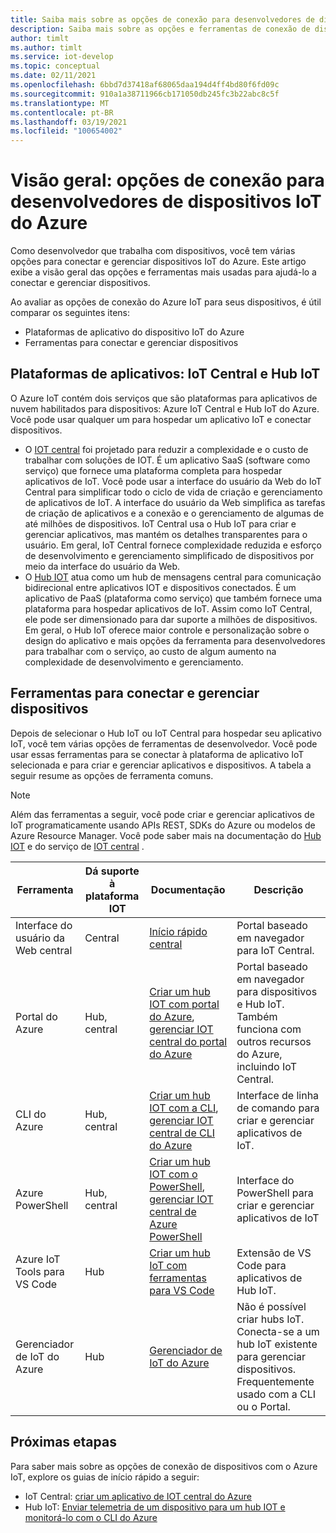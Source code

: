 ```yaml
---
title: Saiba mais sobre as opções de conexão para desenvolvedores de dispositivos IoT do Azure
description: Saiba mais sobre as opções e ferramentas de conexão de dispositivo usadas para desenvolvedores de dispositivos IoT do Azure.
author: timlt
ms.author: timlt
ms.service: iot-develop
ms.topic: conceptual
ms.date: 02/11/2021
ms.openlocfilehash: 6bbd7d37418af68065daa194d4ff4bd80f6fd09c
ms.sourcegitcommit: 910a1a38711966cb171050db245fc3b22abc8c5f
ms.translationtype: MT
ms.contentlocale: pt-BR
ms.lasthandoff: 03/19/2021
ms.locfileid: "100654002"
---
```

# <a name="overview-connection-options-for-azure-iot-device-developers"></a>Visão geral: opções de conexão para desenvolvedores de dispositivos IoT do Azure
Como desenvolvedor que trabalha com dispositivos, você tem várias opções para conectar e gerenciar dispositivos IoT do Azure. Este artigo exibe a visão geral das opções e ferramentas mais usadas para ajudá-lo a conectar e gerenciar dispositivos.

Ao avaliar as opções de conexão do Azure IoT para seus dispositivos, é útil comparar os seguintes itens:
- Plataformas de aplicativo do dispositivo IoT do Azure
- Ferramentas para conectar e gerenciar dispositivos

## <a name="application-platforms-iot-central-and-iot-hub"></a>Plataformas de aplicativos: IoT Central e Hub IoT
O Azure IoT contém dois serviços que são plataformas para aplicativos de nuvem habilitados para dispositivos: Azure IoT Central e Hub IoT do Azure. Você pode usar qualquer um para hospedar um aplicativo IoT e conectar dispositivos.
- O [IOT central](../iot-central/core/overview-iot-central.md) foi projetado para reduzir a complexidade e o custo de trabalhar com soluções de IOT. É um aplicativo SaaS (software como serviço) que fornece uma plataforma completa para hospedar aplicativos de IoT. Você pode usar a interface do usuário da Web do IoT Central para simplificar todo o ciclo de vida de criação e gerenciamento de aplicativos de IoT. A interface do usuário da Web simplifica as tarefas de criação de aplicativos e a conexão e o gerenciamento de algumas de até milhões de dispositivos. IoT Central usa o Hub IoT para criar e gerenciar aplicativos, mas mantém os detalhes transparentes para o usuário. Em geral, IoT Central fornece complexidade reduzida e esforço de desenvolvimento e gerenciamento simplificado de dispositivos por meio da interface do usuário da Web.
- O [Hub IOT](../iot-hub/about-iot-hub.md) atua como um hub de mensagens central para comunicação bidirecional entre aplicativos IOT e dispositivos conectados. É um aplicativo de PaaS (plataforma como serviço) que também fornece uma plataforma para hospedar aplicativos de IoT. Assim como IoT Central, ele pode ser dimensionado para dar suporte a milhões de dispositivos. Em geral, o Hub IoT oferece maior controle e personalização sobre o design do aplicativo e mais opções da ferramenta para desenvolvedores para trabalhar com o serviço, ao custo de algum aumento na complexidade de desenvolvimento e gerenciamento.

## <a name="tools-to-connect-and-manage-devices"></a>Ferramentas para conectar e gerenciar dispositivos
Depois de selecionar o Hub IoT ou IoT Central para hospedar seu aplicativo IoT, você tem várias opções de ferramentas de desenvolvedor. Você pode usar essas ferramentas para se conectar à plataforma de aplicativo IoT selecionada e para criar e gerenciar aplicativos e dispositivos. A tabela a seguir resume as opções de ferramenta comuns. 

> [!NOTE]
> Além das ferramentas a seguir, você pode criar e gerenciar aplicativos de IoT programaticamente usando APIs REST, SDKs do Azure ou modelos de Azure Resource Manager. Você pode saber mais na documentação do [Hub IOT](../iot-hub/about-iot-hub.md) e do serviço de [IOT central](../iot-central/core/overview-iot-central.md) .

|Ferramenta  |Dá suporte à plataforma &nbsp; &nbsp; &nbsp; IOT &nbsp; |Documentação  |Descrição  |
|---------|---------|---------|---------|
|Interface do usuário da Web central     | Central | [Início rápido central](../iot-central/core/quick-deploy-iot-central.md) | Portal baseado em navegador para IoT Central. |
|Portal do Azure     | Hub, central      | [Criar um hub IOT com portal do Azure](../iot-hub/iot-hub-create-through-portal.md), [gerenciar IOT central do portal do Azure](../iot-central/core/howto-manage-iot-central-from-portal.md)| Portal baseado em navegador para dispositivos e Hub IoT. Também funciona com outros recursos do Azure, incluindo IoT Central. |
|CLI do Azure     | Hub, central          | [Criar um hub IOT com a CLI](../iot-hub/iot-hub-create-using-cli.md), [gerenciar IOT central de CLI do Azure](../iot-central/core/howto-manage-iot-central-from-cli.md) | Interface de linha de comando para criar e gerenciar aplicativos de IoT. |
|Azure PowerShell     | Hub, central   | [Criar um hub IOT com o PowerShell](../iot-hub/iot-hub-create-using-powershell.md), [gerenciar IOT central de Azure PowerShell](../iot-central/core/howto-manage-iot-central-from-powershell.md) | Interface do PowerShell para criar e gerenciar aplicativos de IoT |
|Azure IoT Tools para VS Code  | Hub | [Criar um hub IoT com ferramentas para VS Code](../iot-hub/iot-hub-create-use-iot-toolkit.md) | Extensão de VS Code para aplicativos de Hub IoT. |
|Gerenciador de IoT do Azure     | Hub | [Gerenciador de IoT do Azure](https://github.com/Azure/azure-iot-explorer) | Não é possível criar hubs IoT. Conecta-se a um hub IoT existente para gerenciar dispositivos. Frequentemente usado com a CLI ou o Portal.|

## <a name="next-steps"></a>Próximas etapas
Para saber mais sobre as opções de conexão de dispositivos com o Azure IoT, explore os guias de início rápido a seguir:
- IoT Central: [criar um aplicativo de IOT central do Azure](../iot-central/core/quick-deploy-iot-central.md)
- Hub IoT: [Enviar telemetria de um dispositivo para um hub IOT e monitorá-lo com o CLI do Azure](../iot-hub/quickstart-send-telemetry-cli.md)